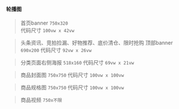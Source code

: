 #### 轮播图

> 首页banner  `750x320`  
  代码尺寸  `100vw x 42vw`

> 头条资讯、竞拍捡漏、好物推荐、底价清仓、限时抢购 顶部banner  `690x200`
  代码尺寸  `92vw x 26vw`

> 分类页面右侧海报 `518x160`
  代码尺寸  `69vw x 21vw`

> 商品封面图 `750x750`
  代码尺寸  `100vw x 100vw`

> 商品规格图 `750x750`
  代码尺寸  `100vw x 100vw`

> 商品视频 `750x不限`
  
